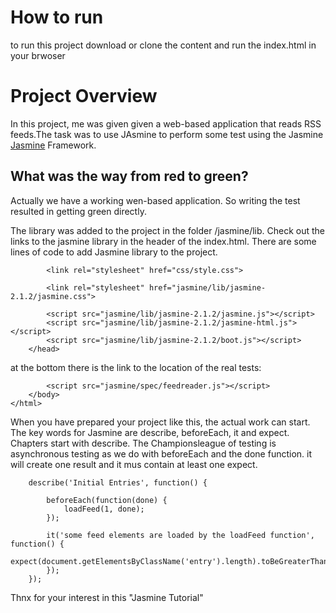 # How to run

to run this project download or clone the content and run the index.html in your brwoser

# Project Overview

In this project, me was given given a web-based application that reads RSS feeds.The task was to use JAsmine to perform some test using the Jasmine [Jasmine](http://jasmine.github.io/) Framework.

## What was the way from red to green?

Actually we have a working wen-based application. So writing the test resulted in getting green directly. 

The library was added to the project in the folder /jasmine/lib. Check out the links to the jasmine library in the header of the index.html. There are some lines of code to add Jasmine library to the project. 
```
        <link rel="stylesheet" href="css/style.css">

        <link rel="stylesheet" href="jasmine/lib/jasmine-2.1.2/jasmine.css">

        <script src="jasmine/lib/jasmine-2.1.2/jasmine.js"></script>
        <script src="jasmine/lib/jasmine-2.1.2/jasmine-html.js"></script>
        <script src="jasmine/lib/jasmine-2.1.2/boot.js"></script>
    </head>
```
at the bottom there is the link to the location of the real tests:
```
        <script src="jasmine/spec/feedreader.js"></script>
    </body>
</html>

```
When you have prepared your project like this, the actual work can start. The key words for Jasmine are describe, beforeEach, it and expect. Chapters start with describe. The Championsleague of testing is asynchronous testing as we do with beforeEach and the done function. it will create one result and it mus contain at least one expect. 
```
    describe('Initial Entries', function() {

        beforeEach(function(done) {
            loadFeed(1, done);
        });

        it('some feed elements are loaded by the loadFeed function', function() {
            expect(document.getElementsByClassName('entry').length).toBeGreaterThan(0);
        });
    });
```

Thnx for your interest in this "Jasmine Tutorial" 
